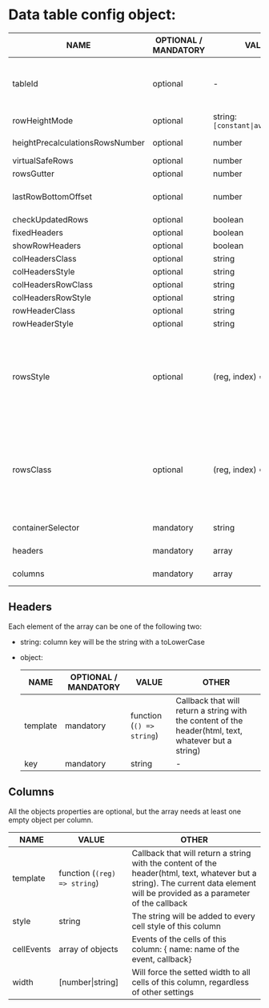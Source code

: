 # Data table config object:

| NAME                            | OPTIONAL / MANDATORY | VALUE                              | DEFAULT VALUE   | OTHER                                                                                                                                                            |
| ------------------------------- | -------------------- | ---------------------------------- | --------------- | ---------------------------------------------------------------------------------------------------------------------------------------------------------------- |
| tableId                         | optional             | -                                  | -               | If not a string, will be converted to string with interpolation (`${config.tableId}`)                                                                            |
| rowHeightMode                   | optional             | string: `[constant\|average\|all]` | `constant`      | -                                                                                                                                                                |
| heightPrecalculationsRowsNumber | optional             | number                             | 200             | Ignored if row height is constant                                                                                                                                |
| virtualSafeRows                 | optional             | number                             | 10              | -                                                                                                                                                                |
| rowsGutter                      | optional             | number                             | 0               | -                                                                                                                                                                |
| lastRowBottomOffset             | optional             | number                             | row height \* 5 | -                                                                                                                                                                |
| checkUpdatedRows                | optional             | boolean                            | true            | -                                                                                                                                                                |
| fixedHeaders                    | optional             | boolean                            | true            | -                                                                                                                                                                |
| showRowHeaders                  | optional             | boolean                            | false           | -                                                                                                                                                                |
| colHeadersClass                 | optional             | string                             | -               | -                                                                                                                                                                |
| colHeadersStyle                 | optional             | string                             | -               | -                                                                                                                                                                |
| colHeadersRowClass              | optional             | string                             | -               | -                                                                                                                                                                |
| colHeadersRowStyle              | optional             | string                             | -               | -                                                                                                                                                                |
| rowHeaderClass                  | optional             | string                             | -               | -                                                                                                                                                                |
| rowHeaderStyle                  | optional             | string                             | -               | -                                                                                                                                                                |
| rowsStyle                       | optional             | (reg, index) => string             | -               | Callback that will return a string with the style of the row. The current data element(reg) and data index(index) will be provided as parameters of the callback |
| rowsClass                       | optional             | (reg, index) => string             | -               | Callback that will return a string with the class name. The current data element(reg) and data index(index) will be provided as parameters of the callback       |
| containerSelector               | mandatory            | string                             | -               | Table's container CSS selector                                                                                                                                   |
| headers                         | mandatory            | array                              | -               | See possible values below                                                                                                                                        |
| columns                         | mandatory            | array                              | -               | See possible values below                                                                                                                                        |

## Headers

Each element of the array can be one of the following two:

- string: column key will be the string with a toLowerCase
- object:

  | NAME     | OPTIONAL / MANDATORY | VALUE                     | OTHER                                                                                                |
  | -------- | -------------------- | ------------------------- | ---------------------------------------------------------------------------------------------------- |
  | template | mandatory            | function (`() => string`) | Callback that will return a string with the content of the header(html, text, whatever but a string) |
  | key      | mandatory            | string                    | -                                                                                                    |

## Columns

All the objects properties are optional, but the array needs at least one empty object per column.

| NAME       | VALUE                        | OTHER                                                                                                                                                                          |
| ---------- | ---------------------------- | ------------------------------------------------------------------------------------------------------------------------------------------------------------------------------ |
| template   | function (`(reg) => string`) | Callback that will return a string with the content of the header(html, text, whatever but a string). The current data element will be provided as a parameter of the callback |
| style      | string                       | The string will be added to every cell style of this column                                                                                                                    |
| cellEvents | array of objects             | Events of the cells of this column: { name: name of the event, callback}                                                                                                       |
| width      | [number\|string]             | Will force the setted width to all cells of this column, regardless of other settings                                                                                          |
